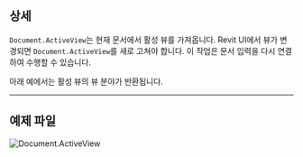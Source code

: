 ## 상세
`Document.ActiveView`는 현재 문서에서 활성 뷰를 가져옵니다. Revit UI에서 뷰가 변경되면 `Document.ActiveView`를 새로 고쳐야 합니다. 이 작업은 문서 입력을 다시 연결하여 수행할 수 있습니다.

아래 예에서는 활성 뷰의 뷰 분야가 반환됩니다.
___
## 예제 파일

![Document.ActiveView](./Revit.Application.Document.ActiveView_img.jpg)
